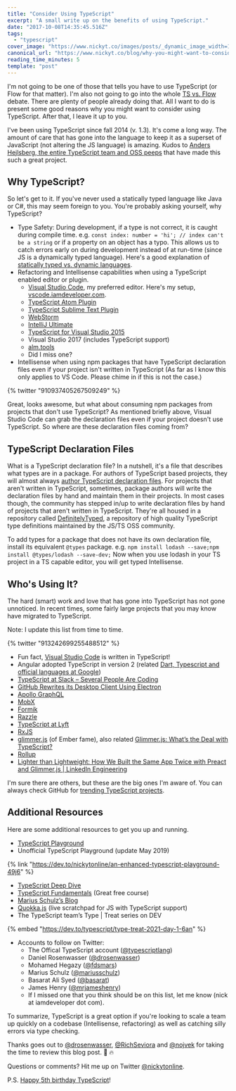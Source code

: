 ```yaml
---
title: "Consider Using TypeScript"
excerpt: "A small write up on the benefits of using TypeScript."
date: "2017-10-08T14:35:45.516Z"
tags:
  - "typescript"
cover_image: "https://www.nickyt.co/images/posts/_dynamic_image_width=1000,height=420,fit=cover,gravity=auto,format=auto_https%3A%2F%2Fthepracticaldev.s3.amazonaws.com%2Fi%2Fk8pe37firnq0uhi5546a.png"
canonical_url: "https://www.nickyt.co/blog/why-you-might-want-to-consider-using-typescript-6j3/"
reading_time_minutes: 5
template: "post"
---
```


I'm not going to be one of those that tells you have to use TypeScript (or Flow for that matter). I'm also not going to go into the whole [TS vs. Flow](https://www.google.ca/search?q=flow+vs.+typescript&rlz=1C5CHFA_enCA763CA763&oq=flow+vs.+typescript&aqs=chrome.0.0l4.3590j0j4&sourceid=chrome&ie=UTF-8) debate. There are plenty of people already doing that. All I want to do is present some good reasons why you might want to consider using TypeScript. After that, I leave it up to you.

I've been using TypeScript since fall 2014 (v. 1.3). It's come a long way. The amount of care that has gone into the language to keep it as a superset of JavaScript (not altering the JS language) is amazing. Kudos to [Anders Hejlsberg, the entire TypeScript team and OSS peeps](https://github.com/Microsoft/TypeScript/graphs/contributors) that have made this such a great project.

## Why TypeScript?

So let's get to it. If you've never used a statically typed language like Java or C#, this may seem foreign to you. You're probably asking yourself, why TypeScript?

- Type Safety: During development, if a type is not correct, it is caught during compile time. e.g. `const index: number = 'hi'; // index can't be a string` or if a property on an object has a typo. This allows us to catch errors early on during development instead of at run-time (since JS is a dynamically typed language). Here's a good explanation of [statically typed vs. dynamic languages](https://stackoverflow.com/a/1517670/77814).
- Refactoring and Intellisense capabilities when using a TypeScript enabled editor or plugin.
  - [Visual Studio Code](https://code.visualstudio.com), my preferred editor. Here's my setup, [vscode.iamdeveloper.com](http://vscode.iamdeveloper.com).
  - [TypeScript Atom Plugin](https://atom.io/packages/atom-typescript)
  - [TypeScript Sublime Text Plugin](https://github.com/Microsoft/TypeScript-Sublime-Plugin)
  - [WebStorm](https://www.jetbrains.com/help/webstorm/typescript.html)
  - [IntelliJ Ultimate](https://www.jetbrains.com/help/idea/typescript.html)
  - [TypeScript for Visual Studio 2015](https://www.microsoft.com/en-us/download/details.aspx?id=48593)
  - Visual Studio 2017 (includes TypeScript support)
  - [alm.tools](http://alm.tools)
  - Did I miss one?
- Intellisense when using npm packages that have TypeScript declaration files even if your project isn't written in TypeScript (As far as I know this only applies to VS Code. Please chime in if this is not the case.)

{% twitter "910937405267509249" %}

Great, looks awesome, but what about consuming npm packages from projects that don't use TypeScript? As mentioned briefly above, Visual Studio Code can grab the declaration files even if your project doesn't use TypeScript. So where are these declaration files coming from?

## TypeScript Declaration Files

What is a TypeScript declaration file? In a nutshell, it's a file that describes what types are in a package. For authors of TypeScript based projects, they will almost always [author TypeScript declaration files](https://www.typescriptlang.org/docs/handbook/declaration-files/introduction.html). For projects that aren't written in TypeScript, sometimes, package authors will write the declaration files by hand and maintain them in their projects. In most cases though, the community has stepped in/up to write declaration files by hand of projects that aren't written in TypeScript. They're all housed in a repository called [DefinitelyTyped](http://definitelytyped.org), a repository of high quality TypeScript type definitions maintained by the JS/TS OSS community.

To add types for a package that does not have its own declaration file, install its equivalent `@types` package. e.g. `npm install lodash --save;npm install @types/lodash --save-dev;` Now when you use lodash in your TS project in a TS capable editor, you will get typed Intellisense.

## Who's Using It?

The hard (smart) work and love that has gone into TypeScript has not gone unnoticed. In recent times, some fairly large projects that you may know have migrated to TypeScript.

Note: I update this list from time to time.

{% twitter "913242699255488512" %}

- Fun fact, [Visual Studio Code](https://github.com/Microsoft/vscode) is written in TypeScript!
- Angular adopted TypeScript in version 2 (related [Dart, Typescript and official languages at Google](news.dartlang.org/2017/04/dart-typescript-and-official-languages.html))
- [TypeScript at Slack – Several People Are Coding](https://slack.engineering/typescript-at-slack-a81307fa288d)
- [GitHub Rewrites its Desktop Client Using Electron](https://www.infoq.com/news/2017/05/github-electron-desktop-client)
- [Apollo GraphQL](https://github.com/apollographql)
- [MobX](https://github.com/mobxjs/mobx)
- [Formik](https://github.com/jaredpalmer/formik)
- [Razzle](https://github.com/jaredpalmer/razzle)
- [TypeScript at Lyft](https://eng.lyft.com/typescript-at-lyft-64f0702346ea)
- [RxJS](https://github.com/ReactiveX/rxjs)
- [glimmer.js](https://github.com/glimmerjs/glimmer.js) (of Ember fame), also related [Glimmer.js: What’s the Deal with TypeScript?](https://medium.com/@tomdale/glimmer-js-whats-the-deal-with-typescript-f666d1a3aad0)
- [Rollup](https://github.com/rollup/rollup)
- [Lighter than Lightweight: How We Built the Same App Twice with Preact and Glimmer.js | LinkedIn Engineering](https://engineering.linkedin.com/blog/2018/03/how-we-built-the-same-app-twice-with-preact-and-glimmerjs)

I'm sure there are others, but these are the big ones I'm aware of. You can always check GitHub for [trending TypeScript projects](https://github.com/trending/typescript).

## Additional Resources

Here are some additional resources to get you up and running.

- [TypeScript Playground](https://www.typescriptlang.org/play)
- Unofficial TypeScript Playground (update May 2019)

{% link "https://dev.to/nickytonline/an-enhanced-typescript-playground-49j6" %}

- [TypeScript Deep Dive](https://www.gitbook.com/book/basarat/typescript)
- [TypeScript Fundamentals](https://typescriptcourses.com/typescript-fundamentals) (Great free course)
- [Marius Schulz’s Blog](https://mariusschulz.com/blog/series/typescript-evolution)
- [Quokka.js](https://quokkajs.com) (live scratchpad for JS with TypeScript support)
- The TypeScript team’s Type | Treat series on DEV

{% embed "https://dev.to/typescript/type-treat-2021-day-1-6an" %}

- Accounts to follow on Twitter:
  - The Offical TypeScript account ([@typescriptlang](https://twitter.com/typescriptlang))
  - Daniel Rosenwasser ([@drosenwasser](https://twitter.com/drosenwasser))
  - Mohamed Hegazy ([@fdsmars](https://twitter.com/fdsmars))
  - Marius Schulz ([@mariusschulz](https://twitter.com/mariusschulz))
  - Basarat Ali Syed ([@basarat](https://twitter.com/basarat))
  - James Henry ([@mrjameshenry](https://twitter.com/mrjameshenry))
  - If I missed one that you think should be on this list, let me know (nick at iamdeveloper dot com).

To summarize, TypeScript is a great option if you're looking to scale a team up quickly on a codebase (Intellisense, refactoring) as well as catching silly errors via type checking.

Thanks goes out to [@drosenwasser](https://twitter.com/drosenwasser), [@RichSeviora](https://twitter.com/RichSeviora) and [@nojvek](https://twitter.com/nojvek) for taking the time to review this blog post. 💯 🔥

Questions or comments? Hit me up on Twitter [@nickytonline](https://www.twitter.com/nickytonline).

P.S. [Happy 5th birthday TypeScript](https://twitter.com/typescriptlang/status/914918151556448256)!
